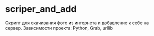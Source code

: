 # scriper_and_add
Скрипт для скачивания фото из интернета и добавление к себе на сервер.
Зависимости проекта:
Python, Grab, urllib

